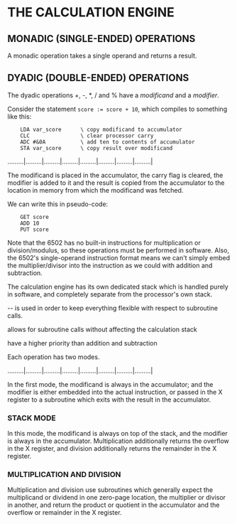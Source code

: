 # THE CALCULATION ENGINE

## MONADIC (SINGLE-ENDED) OPERATIONS

A monadic operation takes a single operand and returns a result.

## DYADIC (DOUBLE-ENDED) OPERATIONS

The dyadic operations +, -, *, / and % have a _modificand_ and a _modifier_.

Consider the statement `score := score + 10`, which compiles to something like this:
```
    LDA var_score      \ copy modificand to accumulator
    CLC                \ clear processor carry
    ADC #&0A           \ add ten to contents of accumulator
    STA var_score      \ copy result over modificand
```
.........|.........|.........|.........|.........|.........|.........|.........|

The modificand is placed in the accumulator, the carry flag is cleared, the
modifier is added to it and the result is copied from the accumulator to the
location in memory from which the modificand was fetched.

We can write this in pseudo-code:
```
    GET score
    ADD 10
    PUT score
```

Note that the 6502 has no built-in instructions for multiplication or
division/modulus, so these operations must be performed in software.  Also,
the 6502's single-operand instruction format means we can't simply embed
the multiplier/divisor into the instruction as we could with addition and
subtraction.



The calculation engine has its own dedicated stack which is handled purely in
software, and completely separate from the processor's own stack.

-- is used in order to keep everything flexible
with respect to subroutine calls.

allows for subroutine calls without affecting the
calculation stack


have a higher priority than addition and
subtraction

Each operation has two modes.

.........|.........|.........|.........|.........|.........|.........|.........|

In the first mode, the modificand is always in the accumulator; and the
modifier is either embedded into the actual instruction, or passed in the X
register to a subroutine which exits with the result in the accumulator.

### STACK MODE

In this mode, the modificand is always on top of the stack, and the modifier
is always in the accumulator.  Multiplication additionally returns the overflow
in the X register, and division additionally returns the remainder in the X
register.

### MULTIPLICATION AND DIVISION

Multiplication and division use subroutines which generally expect the
multiplicand or dividend in one zero-page location, the multiplier or divisor
in another, and return the product or quotient in the accumulator and the
overflow or remainder in the X register.  



